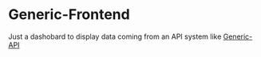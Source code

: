 # Generic-Frontend

Just a dashobard to display data coming from an API system like [Generic-API](https://github.com/erme2/generic-api)
